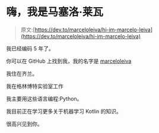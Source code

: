 # 嗨，我是马塞洛·莱瓦

> 原文:[https://dev.to/marceloleiva/hi-im-marcelo-leiva](https://dev.to/marceloleiva/hi-im-marcelo-leiva)

我已经编码 5 年了。

你可以在 GitHub 上找到我，我的名字是 [marceloleiva](https://github.com/marceloleiva)

我住在齐兰。

我在格林博特实验室工作

我主要用这些语言编程:Python。

我目前正在学习更多关于机器学习 Kotlin 的知识。

很高兴见到你。